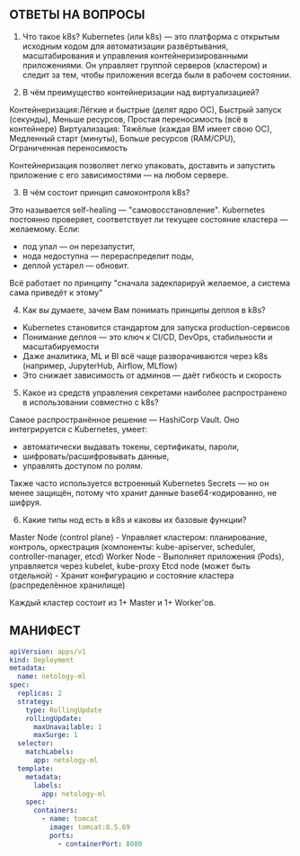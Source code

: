 ## ОТВЕТЫ НА ВОПРОСЫ 

1. Что такое k8s?
Kubernetes (или k8s) — это платформа с открытым исходным кодом для автоматизации развёртывания, масштабирования и управления контейнеризированными приложениями.
Он управляет группой серверов (кластером) и следит за тем, чтобы приложения всегда были в рабочем состоянии.

 2. В чём преимущество контейнеризации над виртуализацией?

Контейнеризация:Лёгкие и быстрые (делят ядро ОС), Быстрый запуск (секунды), Меньше ресурсов, Простая переносимость (всё в контейнере)
Виртуализация: Тяжёлые (каждая ВМ имеет свою ОС), Медленный старт (минуты), Больше ресурсов (RAM/CPU), Ограниченная переносимость

Контейнеризация позволяет легко упаковать, доставить и запустить приложение с его зависимостями — на любом сервере.

3. В чём состоит принцип самоконтроля k8s?

Это называется self-healing — "самовосстановление".
Kubernetes постоянно проверяет, соответствует ли текущее состояние кластера — желаемому.
Если:
- под упал — он перезапустит,
- нода недоступна — перераспределит поды,
- деплой устарел — обновит.

Всё работает по принципу "сначала задекларируй желаемое, а система сама приведёт к этому"

4. Как вы думаете, зачем Вам понимать принципы деплоя в k8s?

- Kubernetes становится стандартом для запуска production-сервисов
- Понимание деплоя — это ключ к CI/CD, DevOps, стабильности и масштабируемости
- Даже аналитика, ML и BI всё чаще разворачиваются через k8s (например, JupyterHub, Airflow, MLflow)
- Это снижает зависимость от админов — даёт гибкость и скорость

5. Какое из средств управления секретами наиболее распространено в использовании совместно с k8s?

Самое распространённое решение — HashiCorp Vault.
Оно интегрируется с Kubernetes, умеет:

- автоматически выдавать токены, сертификаты, пароли,
- шифровать/расшифровывать данные,
- управлять доступом по ролям.

Также часто используется встроенный Kubernetes Secrets — но он менее защищён, потому что хранит данные base64-кодированно, не шифруя.

6. Какие типы нод есть в k8s и каковы их базовые функции?

Master Node (control plane) - Управляет кластером: планирование, контроль, оркестрация (компоненты: kube-apiserver, scheduler, controller-manager, etcd)
Worker Node - Выполняет приложения (Pods), управляется через kubelet, kube-proxy
Etcd node (может быть отдельной) - Хранит конфигурацию и состояние кластера (распределённое хранилище)

Каждый кластер состоит из 1+ Master и 1+ Worker'ов.

## МАНИФЕСТ

``` yaml
apiVersion: apps/v1
kind: Deployment
metadata:
  name: netology-ml
spec:
  replicas: 2
  strategy:
    type: RollingUpdate
    rollingUpdate:
      maxUnavailable: 1
      maxSurge: 1
  selector:
    matchLabels:
      app: netology-ml
  template:
    metadata:
      labels:
        app: netology-ml
    spec:
      containers:
        - name: tomcat
          image: tomcat:8.5.69
          ports:
            - containerPort: 8080
```
